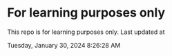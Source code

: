 # For learning purposes only
This repo is for learning purposes only.
Last updated at

Tuesday, January 30, 2024 8:26:28 AM

